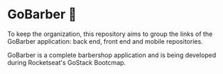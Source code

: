# GoBarber :rocket:

To keep the organization, this repository aims to group the links of the GoBarber application: back end, front end and mobile repositories.

GoBarber is a complete barbershop application and is being developed during Rocketseat's GoStack Bootcmap.

